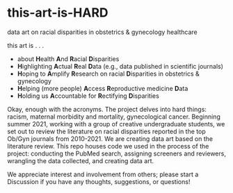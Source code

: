# this-art-is-HARD
data art on racial disparities in obstetrics &amp; gynecology healthcare   

this art is . . . 
* about **H**ealth **A**nd **R**acial **D**isparities
* **H**ighlighting **A**ctual **R**eal **D**ata (e.g., data published in scientific journals)
* **H**oping to **A**mplify **R**esearch on racial **D**isparities in obstetrics & gynecology
* **H**elping (more people) **A**ccess **R**eproductive medicine **D**ata
* **H**olding us **A**ccountable for **R**ectifying **D**isparities

Okay, enough with the acronyms. The project delves into hard things: racism, maternal morbidity and mortality, gynecological cancer. Beginning summer 2021, working with a group of creative undergraduate students, we set out to review the literature on racial disparities reported in the top Ob/Gyn journals from 2010-2021. We are creating data art based on the literature review. This repo houses code we used in the process of the project: conducting the PubMed search, assigning screeners and reviewers, wrangling the data collected, and creating data art.

We appreciate interest and involvement from others; please start a Discussion if you have any thoughts, suggestions, or questions!
